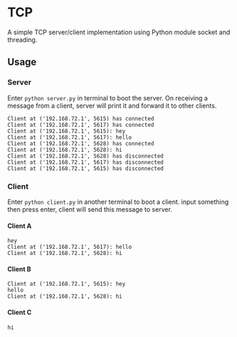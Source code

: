 # TCP

A simple TCP server/client implementation using Python module socket and threading.

## Usage

### Server

Enter `python server.py` in terminal to boot the server. On receiving a message from a client, server will print it and forward it to other clients. 


```
Client at ('192.168.72.1', 5615) has connected
Client at ('192.168.72.1', 5617) has connected
Client at ('192.168.72.1', 5615): hey
Client at ('192.168.72.1', 5617): hello
Client at ('192.168.72.1', 5628) has connected
Client at ('192.168.72.1', 5628): hi
Client at ('192.168.72.1', 5628) has disconnected
Client at ('192.168.72.1', 5617) has disconnected
Client at ('192.168.72.1', 5615) has disconnected
```
### Client

Enter `python client.py` in another terminal to boot a client. input something then press enter, client will send this message to server.

#### Client A

```
hey
Client at ('192.168.72.1', 5617): hello
Client at ('192.168.72.1', 5628): hi
```

#### Client B

```
Client at ('192.168.72.1', 5615): hey
hello
Client at ('192.168.72.1', 5628): hi
```

#### Client C

```
hi
```